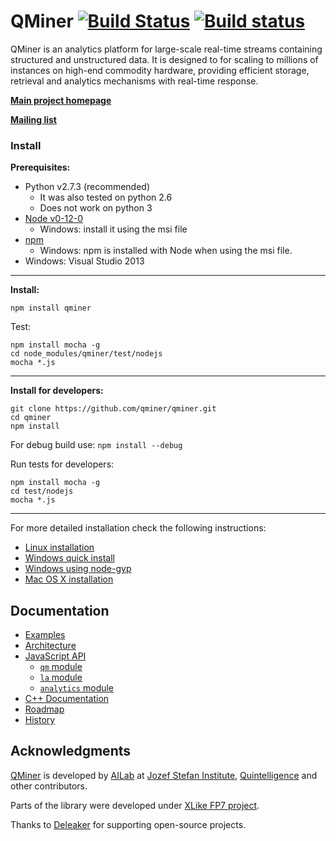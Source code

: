 QMiner [![Build Status](https://travis-ci.org/qminer/qminer.svg?branch=master)](https://travis-ci.org/qminer/qminer)
[![Build status](https://ci.appveyor.com/api/projects/status/3klwdwgr2aqavtr2?svg=true)](https://ci.appveyor.com/project/rupnikj/qminer-19v7t)
======

QMiner is an analytics platform for large-scale real-time streams containing structured and
unstructured data. It is designed to for scaling to millions of instances on high-end commodity 
hardware, providing efficient storage, retrieval and analytics mechanisms with real-time response. 

**[Main project homepage](http://qminer.ijs.si/)**

**[Mailing list](https://groups.google.com/forum/#!forum/qminer)**


### Install 

**Prerequisites:**

 - Python v2.7.3 (recommended)
   - It was also tested on python 2.6
   - Does not work on python 3
 - [Node v0-12-0](http://blog.nodejs.org/2015/02/06/node-v0-12-0-stable/)
   - Windows: install it using the msi file
 - [npm](https://www.npmjs.com/package/npm)
   - Windows: npm is installed with Node when using the msi file.
 - Windows: Visual Studio 2013

---

**Install:**

	npm install qminer

Test:

	npm install mocha -g
	cd node_modules/qminer/test/nodejs
	mocha *.js

---

**Install for developers:**

	git clone https://github.com/qminer/qminer.git
	cd qminer
	npm install

For debug build use: `npm install --debug`

Run tests for developers: 

	npm install mocha -g
	cd test/nodejs
	mocha *.js

---

For more detailed installation check the following instructions:
- [Linux installation](https://github.com/qminer/qminer/wiki/Installation-on-Linux)
- [Windows quick install](https://github.com/qminer/qminer/wiki/Quick-Installation-on-Windows)
- [Windows using node-gyp](https://github.com/qminer/qminer/wiki/Installation-on-Windows)
- [Mac OS X installation](https://github.com/qminer/qminer/wiki/Installation-on-Mac-OSX)

## Documentation

+ [Examples](https://github.com/qminer/qminer/wiki/Example)
+ [Architecture](https://github.com/qminer/qminer/wiki/Architecture)
+ [JavaScript API](https://rawgit.com/rupnikj/qminer/master/nodedoc/index.html)
  + [`qm` module](https://rawgit.com/rupnikj/qminer/master/nodedoc/module-qm.html)
  + [`la` module](https://rawgit.com/rupnikj/qminer/master/nodedoc/module-la.html)
  + [`analytics` module](https://rawgit.com/rupnikj/qminer/master/nodedoc/module-analytics.html)
+ [C++ Documentation](http://agava.ijs.si/~blazf/qminer/)
+ [Roadmap](https://github.com/qminer/qminer/wiki/Roadmap)
+ [History](https://github.com/qminer/qminer/wiki/History)

## Acknowledgments

[QMiner](http://qminer.ijs.si/) is developed by [AILab](http://ailab.ijs.si/) at 
[Jozef Stefan Institute](http://www.ijs.si/), [Quintelligence](http://quintelligence.com) and other contributors.

Parts of the library were developed under [XLike FP7 project](http://www.xlike.org/).

Thanks to [Deleaker](http://deleaker.com) for supporting open-source projects.
